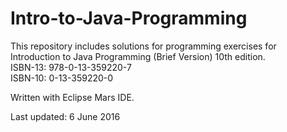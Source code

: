 # Intro-to-Java-Programming

This repository includes solutions for programming exercises for Introduction to Java Programming (Brief Version) 10th edition. <br />
ISBN-13: 978-0-13-359220-7 <br />
ISBN-10:     0-13-359220-0 <br />

Written with Eclipse Mars IDE. <br />

Last updated: 6 June 2016
